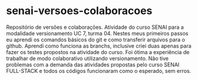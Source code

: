 # senai-versoes-colaboracoes

Repositório de versões e colaborações. 
Atividade do curso SENAI para a modalidade versionamento UC 7, turma 04.
Nestes meus primeiros passos eu aprendi os comandos básicos do git e como transferir arquivos para o github.
Aprendi como funciona as branchs, inclusive criei duas apenas para fazer os testes propostos na atividade do curso.
Foi ótima a experiência de trabalhar de modo colaborativo utilizando versionamento.
Não tive problemas com a demanda das atividades propostas pelo curso SENAI FULL-STACK e todos os códigos funcionaram como o esperado, sem erros.
